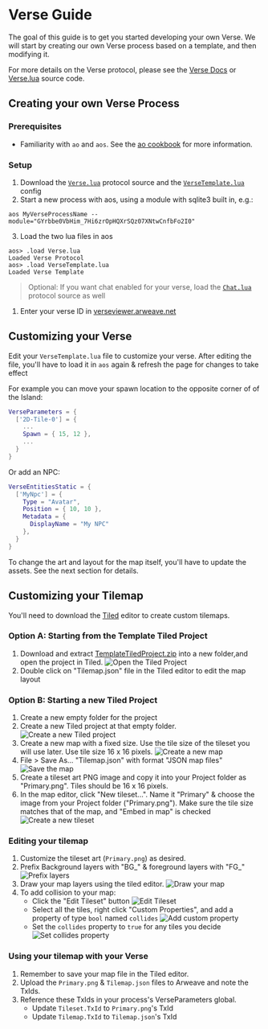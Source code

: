 # Verse Guide

The goal of this guide is to get you started developing your own Verse. We will start by creating our own Verse process based on a template, and then modifying it.

For more details on the Verse protocol, please see the [Verse Docs](./Verse.md) or [Verse.lua](../process/blueprint/Verse.lua) source code.

## Creating your own Verse Process

### Prerequisites

- Familiarity with `ao` and `aos`. See the [ao cookbook](https://cookbook_ao.arweave.dev/welcome/index.html) for more information.

### Setup

1. Download the [`Verse.lua`](../process/blueprint/Verse.lua) protocol source and the [`VerseTemplate.lua`](./src/VerseTemplate.lua) config
2. Start a new process with aos, using a module with sqlite3 built in, e.g.:

`aos MyVerseProcessName --module="GYrbbe0VbHim_7Hi6zrOpHQXrSQz07XNtwCnfbFo2I0"`

3. Load the two lua files in aos
```
aos> .load Verse.lua
Loaded Verse Protocol
aos> .load VerseTemplate.lua
Loaded Verse Template
```
> Optional: If you want chat enabled for your verse, load the [`Chat.lua`](../process/blueprint/Chat.lua) protocol source as well 

1. Enter your verse ID in [verseviewer.arweave.net](https://verseviewer.arweave.net/)

## Customizing your Verse

Edit your `VerseTemplate.lua` file to customize your verse. After editing the file, you'll have to load it in `aos` again & refresh the page for changes to take effect

For example you can move your spawn location to the opposite corner of of the Island:
```lua
VerseParameters = {
  ['2D-Tile-0'] = {
    ...
    Spawn = { 15, 12 },
    ...
  }
}
```

Or add an NPC:
```lua
VerseEntitiesStatic = {
  ['MyNpc'] = {
    Type = "Avatar",
    Position = { 10, 10 },
    Metadata = {
      DisplayName = "My NPC"
    },
  }
}
```

To change the art and layout for the map itself, you'll have to update the assets. See the next section for details.

## Customizing your Tilemap

You'll need to download the [Tiled](https://www.mapeditor.org/) editor to create custom tilemaps.

### Option A: Starting from the Template Tiled Project

1. Download and extract [TemplateTiledProject.zip](./dl/TemplateTiledProject.zip) into a new folder,and open the project in Tiled.
![Open the Tiled Project](./img/00openproject.png)
1. Double click on "Tilemap.json" file in the Tiled editor to edit the map layout

### Option B: Starting a new Tiled Project

1. Create a new empty folder for the project
2. Create a new Tiled project at that empty folder.
![Create a new Tiled project](./img/01newproject.png)
3. Create a new map with a fixed size. Use the tile size of the tileset you will use later. Use tile size 16 x 16 pixels.
![Create a new map](./img/02newmap.png)
4. File > Save As... "Tilemap.json" with format "JSON map files"
![Save the map](./img/03savemap.png)
5. Create a tileset art PNG image and copy it into your Project folder as "Primary.png". Tiles should be 16 x 16 pixels.
6. In the map editor, click "New tileset...". Name it "Primary" & choose the image from your Project folder ("Primary.png"). Make sure the tile size matches that of the map, and "Embed in map" is checked
![Create a new tileset](./img/04newtileset.png)

### Editing your tilemap

1. Customize the tileset art (`Primary.png`) as desired.
2. Prefix Background layers with "BG_" & foreground layers with "FG_"
![Prefix layers](./img/05layers.png)
3. Draw your map layers using the tiled editor.
![Draw your map](./img/06drawmap.png)
4. To add collision to your map:
   - Click the "Edit Tileset" button
  ![Edit Tileset](./img/07edittileset.png)
   - Select all the tiles, right click "Custom Properties", and add a property of type `bool` named `collides`
  ![Add custom property](./img/08addproperty.png)
   - Set the `collides` property to `true` for any tiles you decide
  ![Set collides property](./img/09setcollides.png)

### Using your tilemap with your Verse
1. Remember to save your map file in the Tiled editor.
2. Upload the `Primary.png` & `Tilemap.json` files to Arweave and note the TxIds.
3. Reference these TxIds in your process's VerseParameters global.
   - Update `Tileset.TxId` to `Primary.png`'s TxId
   - Update `Tilemap.TxId` to `Tilemap.json`'s TxId
